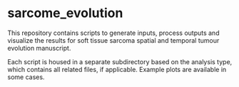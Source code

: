 # sarcome_evolution


This repository contains scripts to generate inputs, process outputs and visualize the results for soft tissue sarcoma spatial and temporal tumour evolution manuscript.

Each script is housed in a separate subdirectory based on the analysis type, which contains all related files, if applicable. Example plots are available in some cases.

